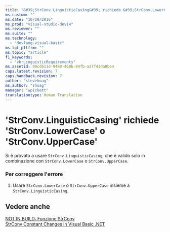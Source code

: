 ```yaml
---
title: "&#39;StrConv.LinguisticCasing&#39; richiede &#39;StrConv.LowerCase&#39; o &#39;StrConv.UpperCase&#39; | Microsoft Docs"
ms.custom: ""
ms.date: "10/29/2016"
ms.prod: "visual-studio-dev14"
ms.reviewer: ""
ms.suite: ""
ms.technology: 
  - "devlang-visual-basic"
ms.tgt_pltfrm: ""
ms.topic: "article"
f1_keywords: 
  - "vbrLinguisticRequirements"
ms.assetid: 99cdb11d-9488-460b-84fb-a27f43da8be4
caps.latest.revision: 7
caps.handback.revision: 7
author: "stevehoag"
ms.author: "shoag"
manager: "wpickett"
translationtype: Human Translation
---
```

# &#39;StrConv.LinguisticCasing&#39; richiede &#39;StrConv.LowerCase&#39; o &#39;StrConv.UpperCase&#39;
Si è provato a usare `StrConv.LinguisticCasing`, che è valido solo in combinazione con `StrConv.LowerCase` o `StrConv.UpperCase`.  
  
### Per correggere l'errore  
  
1.  Usare `StrConv.LowerCase` o `StrConv.UpperCase` insieme a `StrConv.LinguisticCasing`.  
  
## Vedere anche  
 [NOT IN BUILD: Funzione StrConv](http://msdn.microsoft.com/it-it/31ceb44b-005b-455f-b344-9dd06efbf660)   
 [StrConv Constant Changes in Visual Basic .NET](http://msdn.microsoft.com/it-it/7a8c2781-2716-40dd-90c1-96c1548516e2)